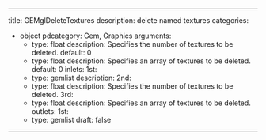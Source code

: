 
---
title: GEMglDeleteTextures
description: delete named textures
categories:
  - object
pdcategory: Gem, Graphics
arguments:
    - type: float
      description: Specifies the number of textures to be deleted.
      default: 0
    - type: float
      description: Specifies an array of textures to be deleted.
      default: 0
inlets:
  1st:
    - type: gemlist
      description:
  2nd:
    - type: float
      description: Specifies the number of textures to be deleted.
  3rd:
    - type: float
      description: Specifies an array of textures to be deleted.
outlets:
  1st:
    - type: gemlist
draft: false
---

